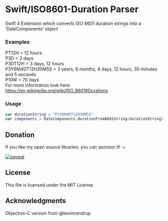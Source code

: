 # Swift/ISO8601-Duration Parser
Swift 4 Extension which converts ISO 8601 duration strings into a ‘DateComponents‘ object


### Examples
PT12H = 12 hours <br>
P3D = 3 days <br>
P3DT12H = 3 days, 12 hours <br>
P3Y6M4DT12H30M5S = 3 years, 6 months, 4 days, 12 hours, 30 minutes and 5 seconds <br>
P10W = 70 days <br>
For more information look here: https://en.wikipedia.org/wiki/ISO_8601#Durations

### Usage
```swift
var durationString = "P3Y6M4DT12H30M5S"
var components = DateComponents.durationFrom8601String(durationString)
```
## Donation

If you like my open source libraries, you can sponsor it! ☺️

[![paypal](https://www.paypalobjects.com/en_US/i/btn/btn_donateCC_LG.gif)](https://www.paypal.me/leonx98)

## License
This file is licensed under the MIT License.

## Acknowledgments
Objective-C version from @kevinrandrup
